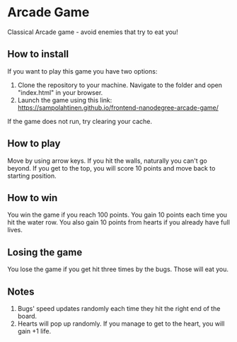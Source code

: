 Arcade Game
===============================
Classical Arcade game - avoid enemies that try to eat you!

## How to install
If you want to play this game you have two options:
1. Clone the repository to your machine. Navigate to the folder and open "index.html" in your browser. 
2. Launch the game using this link: https://sampolahtinen.github.io/frontend-nanodegree-arcade-game/

If the game does not run, try clearing your cache.

## How to play
Move by using arrow keys. If you hit the walls, naturally you can't go beyond. If you get to the top, you will score 10 points and move back to starting position. 

## How to win
You win the game if you reach 100 points. You gain 10 points each time you hit the water row. You also gain 10 points from hearts if you already have full lives.

## Losing the game
You lose the game if you get hit three times by the bugs. Those will eat you.

## Notes
1. Bugs' speed updates randomly each time they hit the right end of the board.
2. Hearts will pop up randomly. If you manage to get to the heart, you will gain +1 life.
